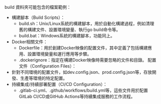 build 資料夾可能包含的檔案範例：
- 構建腳本（Build Scripts）：
  - build.sh：Unix/Linux系統的構建腳本，用於自動化構建過程，例如清理舊的構建文件、設置環境變量、執行go build命令等。
  - build.bat：Windows系統的構建腳本，功能同上。
- Docker相關文件：
  - Dockerfile：用於創建Docker映像的配置文件，其中定義了包括構建應用、設置環境變量和運行應用等步驟。
  - .dockerignore：指定在構建Docker映像時需要忽略的文件和目錄。
    配置文件（Configuration Files）：
- 針對不同環境的配置文件，如dev.config.json、prod.config.json等，存放開發、生產等環境的特定配置。
- 持續集成/持續部署配置（CI/CD Configuration）：
  - .gitlab-ci.yml、.github/workflows/build.yml等，這些文件用於配置GitLab CI/CD或GitHub Actions等持續集成服務的工作流程。






